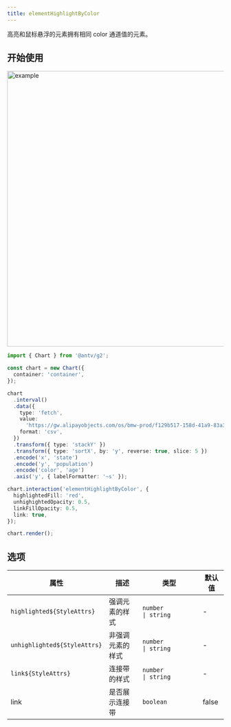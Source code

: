 ```yaml
---
title: elementHighlightByColor
---
```


高亮和鼠标悬浮的元素拥有相同 color 通道值的元素。

## 开始使用

<img alt="example" src="https://gw.alipayobjects.com/zos/raptor/1670297651394/highlight-by-color.gif" width="640">

```ts
import { Chart } from '@antv/g2';

const chart = new Chart({
  container: 'container',
});

chart
  .interval()
  .data({
    type: 'fetch',
    value:
      'https://gw.alipayobjects.com/os/bmw-prod/f129b517-158d-41a9-83a3-3294d639b39e.csv',
    format: 'csv',
  })
  .transform({ type: 'stackY' })
  .transform({ type: 'sortX', by: 'y', reverse: true, slice: 5 })
  .encode('x', 'state')
  .encode('y', 'population')
  .encode('color', 'age')
  .axis('y', { labelFormatter: '~s' });

chart.interaction('elementHighlightByColor', {
  highlightedFill: 'red',
  unhighightedOpacity: 0.5,
  linkFillOpacity: 0.5,
  link: true,
});

chart.render();
```

## 选项

| 属性                         | 描述             | 类型                           | 默认值 |
| ---------------------------- | ---------------- | ------------------------------ | ------ |
| `highlighted${StyleAttrs}`   | 强调元素的样式   | `number             \| string` | -      |
| `unhighlighted${StyleAttrs}` | 非强调元素的样式 | `number             \| string` | -      |
| `link${StyleAttrs}`          | 连接带的样式     | `number             \| string` | -      |
| link                         | 是否展示连接带   | `boolean`                      | false  |

